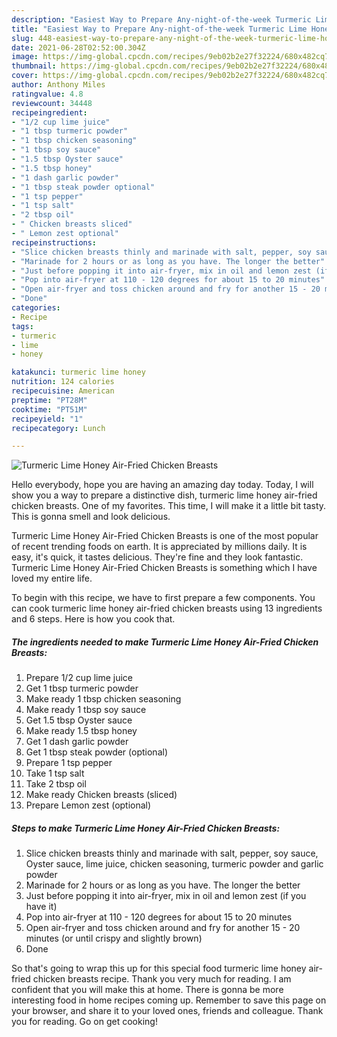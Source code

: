 ```yaml
---
description: "Easiest Way to Prepare Any-night-of-the-week Turmeric Lime Honey Air-Fried Chicken Breasts"
title: "Easiest Way to Prepare Any-night-of-the-week Turmeric Lime Honey Air-Fried Chicken Breasts"
slug: 448-easiest-way-to-prepare-any-night-of-the-week-turmeric-lime-honey-air-fried-chicken-breasts
date: 2021-06-28T02:52:00.304Z
image: https://img-global.cpcdn.com/recipes/9eb02b2e27f32224/680x482cq70/turmeric-lime-honey-air-fried-chicken-breasts-recipe-main-photo.jpg
thumbnail: https://img-global.cpcdn.com/recipes/9eb02b2e27f32224/680x482cq70/turmeric-lime-honey-air-fried-chicken-breasts-recipe-main-photo.jpg
cover: https://img-global.cpcdn.com/recipes/9eb02b2e27f32224/680x482cq70/turmeric-lime-honey-air-fried-chicken-breasts-recipe-main-photo.jpg
author: Anthony Miles
ratingvalue: 4.8
reviewcount: 34448
recipeingredient:
- "1/2 cup lime juice"
- "1 tbsp turmeric powder"
- "1 tbsp chicken seasoning"
- "1 tbsp soy sauce"
- "1.5 tbsp Oyster sauce"
- "1.5 tbsp honey"
- "1 dash garlic powder"
- "1 tbsp steak powder optional"
- "1 tsp pepper"
- "1 tsp salt"
- "2 tbsp oil"
- " Chicken breasts sliced"
- " Lemon zest optional"
recipeinstructions:
- "Slice chicken breasts thinly and marinade with salt, pepper, soy sauce, Oyster sauce, lime juice, chicken seasoning, turmeric powder and garlic powder"
- "Marinade for 2 hours or as long as you have. The longer the better"
- "Just before popping it into air-fryer, mix in oil and lemon zest (if you have it)"
- "Pop into air-fryer at 110 - 120 degrees for about 15 to 20 minutes"
- "Open air-fryer and toss chicken around and fry for another 15 - 20 minutes (or until crispy and slightly brown)"
- "Done"
categories:
- Recipe
tags:
- turmeric
- lime
- honey

katakunci: turmeric lime honey 
nutrition: 124 calories
recipecuisine: American
preptime: "PT28M"
cooktime: "PT51M"
recipeyield: "1"
recipecategory: Lunch

---
```



![Turmeric Lime Honey Air-Fried Chicken Breasts](https://img-global.cpcdn.com/recipes/9eb02b2e27f32224/680x482cq70/turmeric-lime-honey-air-fried-chicken-breasts-recipe-main-photo.jpg)

Hello everybody, hope you are having an amazing day today. Today, I will show you a way to prepare a distinctive dish, turmeric lime honey air-fried chicken breasts. One of my favorites. This time, I will make it a little bit tasty. This is gonna smell and look delicious.



Turmeric Lime Honey Air-Fried Chicken Breasts is one of the most popular of recent trending foods on earth. It is appreciated by millions daily. It is easy, it's quick, it tastes delicious. They're fine and they look fantastic. Turmeric Lime Honey Air-Fried Chicken Breasts is something which I have loved my entire life.


To begin with this recipe, we have to first prepare a few components. You can cook turmeric lime honey air-fried chicken breasts using 13 ingredients and 6 steps. Here is how you cook that.

<!--inarticleads1-->

##### The ingredients needed to make Turmeric Lime Honey Air-Fried Chicken Breasts:

1. Prepare 1/2 cup lime juice
1. Get 1 tbsp turmeric powder
1. Make ready 1 tbsp chicken seasoning
1. Make ready 1 tbsp soy sauce
1. Get 1.5 tbsp Oyster sauce
1. Make ready 1.5 tbsp honey
1. Get 1 dash garlic powder
1. Get 1 tbsp steak powder (optional)
1. Prepare 1 tsp pepper
1. Take 1 tsp salt
1. Take 2 tbsp oil
1. Make ready  Chicken breasts (sliced)
1. Prepare  Lemon zest (optional)




<!--inarticleads2-->

##### Steps to make Turmeric Lime Honey Air-Fried Chicken Breasts:

1. Slice chicken breasts thinly and marinade with salt, pepper, soy sauce, Oyster sauce, lime juice, chicken seasoning, turmeric powder and garlic powder
1. Marinade for 2 hours or as long as you have. The longer the better
1. Just before popping it into air-fryer, mix in oil and lemon zest (if you have it)
1. Pop into air-fryer at 110 - 120 degrees for about 15 to 20 minutes
1. Open air-fryer and toss chicken around and fry for another 15 - 20 minutes (or until crispy and slightly brown)
1. Done




So that's going to wrap this up for this special food turmeric lime honey air-fried chicken breasts recipe. Thank you very much for reading. I am confident that you will make this at home. There is gonna be more interesting food in home recipes coming up. Remember to save this page on your browser, and share it to your loved ones, friends and colleague. Thank you for reading. Go on get cooking!
